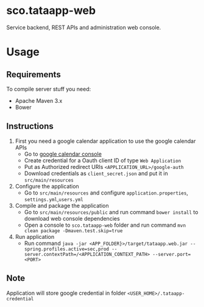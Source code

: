 # sco.tataapp-web

Service backend, REST APIs and administration web console.

# Usage

## Requirements
To compile server stuff you need:
* Apache Maven 3.x
* Bower

## Instructions
1. First you need a google calendar application to use the google calendar APIs
    * Go to [google calendar console](https://console.developers.google.com)
    * Create credential for a Oauth client ID of type `Web Application`
    * Put as Authorized redirect URIs `<APPLICATION_URL>/google-auth`
    * Download credentials as `client_secret.json` and put it in `src/main/resources`
2. Configure the application
    * Go to `src/main/resources` and configure `application.properties`, `settings.yml`,`users.yml`
3. Compile and package the application
    * Go to `src/main/resources/public` and run command `bower install` to download web console dependencies
    * Open a console to `sco.tataapp-web` folder and run command `mvn clean package -Dmaven.test.skip=true`
4. Run application
    * Run command `java -jar <APP_FOLDER}>/target/tataapp.web.jar --spring.profiles.active=sec,prod --server.contextPath=/<APPLICATION_CONTEXT_PATH> --server.port=<PORT>`

## Note
Application will store google credential in folder `<USER_HOME>/.tataapp-credential`
